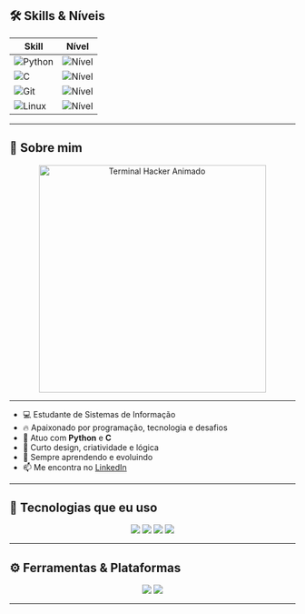 ## 🛠️ Skills & Níveis

<div align="center">

| Skill  | Nível          |
|--------|----------------|
| ![Python](https://img.shields.io/badge/Python-Intermedi%C3%A1rio-00ff00?style=for-the-badge&logo=python&logoColor=000000) | ![Nível](https://img.shields.io/badge/N%C3%ADvel-Intermedi%C3%A1rio-00ff00?style=for-the-badge) |
| ![C](https://img.shields.io/badge/C-Intermedi%C3%A1rio-00ff00?style=for-the-badge&logo=c&logoColor=000000) | ![Nível](https://img.shields.io/badge/N%C3%ADvel-Intermedi%C3%A1rio-00ff00?style=for-the-badge) |
| ![Git](https://img.shields.io/badge/Git-Intermedi%C3%A1rio-00ff00?style=for-the-badge&logo=git&logoColor=000000) | ![Nível](https://img.shields.io/badge/N%C3%ADvel-Intermedi%C3%A1rio-00ff00?style=for-the-badge) |
| ![Linux](https://img.shields.io/badge/Linux-Intermedi%C3%A1rio-00ff00?style=for-the-badge&logo=linux&logoColor=000000) | ![Nível](https://img.shields.io/badge/N%C3%ADvel-Intermedi%C3%A1rio-00ff00?style=for-the-badge) |

</div>

---


## 🧠 Sobre mim
<div align="center">
  <img src="https://github.com/RydersS7/My-repository/blob/main/ryan_terminal_banner_clean.gif?raw=true" width="400" alt="Terminal Hacker Animado"/>
</div>

---

- 💻 Estudante de Sistemas de Informação
- 🔥 Apaixonado por programação, tecnologia e desafios  
- 🐍 Atuo com **Python** e **C**  
- 🎨 Curto design, criatividade e lógica  
- 🌱 Sempre aprendendo e evoluindo  
- 📫 Me encontra no [LinkedIn](https://linkedin.com/in/ryan-santos)  

---

## 💾 Tecnologias que eu uso

<div align="center">
  <img src="https://img.shields.io/badge/C-0A403D?style=for-the-badge&logo=c&logoColor=white">
  <img src="https://img.shields.io/badge/Python-0A403D?style=for-the-badge&logo=python&logoColor=white">
  <img src="https://img.shields.io/badge/Git-0A403D?style=for-the-badge&logo=git&logoColor=white">
  <img src="https://img.shields.io/badge/Linux-0A403D?style=for-the-badge&logo=linux&logoColor=white">
</div>

---

## ⚙️ Ferramentas & Plataformas

<div align="center">
  <img src="https://img.shields.io/badge/VSCODE-0A403D?style=for-the-badge&logo=visualstudiocode&logoColor=white">
  <img src="https://img.shields.io/badge/GitHub-0A403D?style=for-the-badge&logo=github&logoColor=white">
</div>

---

